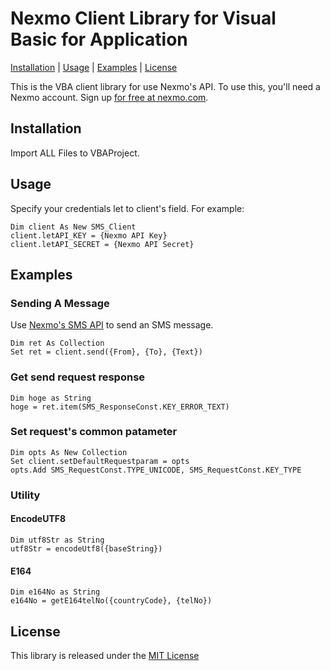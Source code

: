 Nexmo Client Library for Visual Basic for Application
===================================

[Installation](#installation) |  [Usage](#usage) |  [Examples](#examples)  |  [License](#license)  

This is the VBA client library for use Nexmo's API. To use this, you'll need a Nexmo account. Sign up [for free
at nexmo.com][signup].

Installation
------------

Import ALL Files to VBAProject.

Usage
-----

Specify your credentials let to client's field.
For example:

```VB.net
Dim client As New SMS_Client
client.letAPI_KEY = {Nexmo API Key}
client.letAPI_SECRET = {Nexmo API Secret}
```



Examples
--------

### Sending A Message

Use [Nexmo's SMS API][doc_sms] to send an SMS message. 

```VB.net
Dim ret As Collection
Set ret = client.send({From}, {To}, {Text})
```

### Get send request response

```VB.net
Dim hoge as String
hoge = ret.item(SMS_ResponseConst.KEY_ERROR_TEXT)
```

### Set request's common patameter

```VB.net
Dim opts As New Collection
Set client.setDefaultRequestparam = opts
opts.Add SMS_RequestConst.TYPE_UNICODE, SMS_RequestConst.KEY_TYPE
```

### Utility

#### EncodeUTF8
```VB.net
Dim utf8Str as String
utf8Str = encodeUtf8({baseString})
```

#### E164
```VB.net
Dim e164No as String
e164No = getE164telNo({countryCode}, {telNo})
```

License
-------

This library is released under the [MIT License][license]

[signup]: http://nexmo.com?src=vba-client-library
[doc_sms]: https://docs.nexmo.com/api-ref/sms-api
[license]: LICENSE.txt

